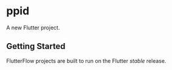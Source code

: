# ppid

A new Flutter project.

## Getting Started

FlutterFlow projects are built to run on the Flutter _stable_ release.
